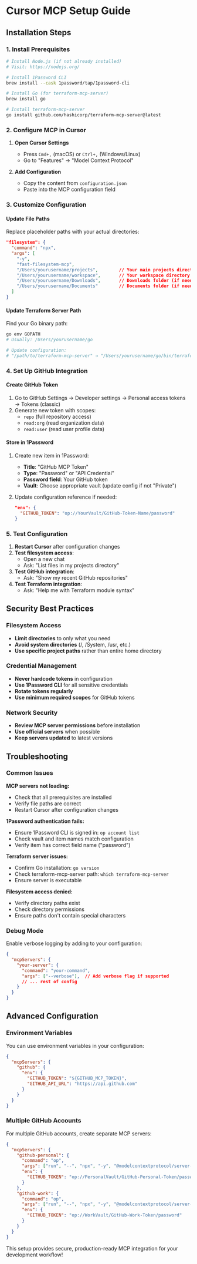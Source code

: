 # Cursor MCP Setup Guide

## Installation Steps

### 1. Install Prerequisites

```bash
# Install Node.js (if not already installed)
# Visit: https://nodejs.org/

# Install 1Password CLI
brew install --cask 1password/tap/1password-cli

# Install Go (for terraform-mcp-server)
brew install go

# Install terraform-mcp-server
go install github.com/hashicorp/terraform-mcp-server@latest
```

### 2. Configure MCP in Cursor

1. **Open Cursor Settings**
   - Press `Cmd+,` (macOS) or `Ctrl+,` (Windows/Linux)
   - Go to "Features" → "Model Context Protocol"

2. **Add Configuration**
   - Copy the content from `configuration.json`
   - Paste into the MCP configuration field

### 3. Customize Configuration

#### Update File Paths

Replace placeholder paths with your actual directories:

```json
"filesystem": {
  "command": "npx",
  "args": [
    "-y",
    "fast-filesystem-mcp",
    "/Users/yourusername/projects",        // Your main projects directory
    "/Users/yourusername/workspace",       // Your workspace directory
    "/Users/yourusername/Downloads",       // Downloads folder (if needed)
    "/Users/yourusername/Documents"        // Documents folder (if needed)
  ]
}
```

#### Update Terraform Server Path

Find your Go binary path:

```bash
go env GOPATH
# Usually: /Users/yourusername/go

# Update configuration:
# "/path/to/terraform-mcp-server" → "/Users/yourusername/go/bin/terraform-mcp-server"
```

### 4. Set Up GitHub Integration

#### Create GitHub Token

1. Go to GitHub Settings → Developer settings → Personal access tokens → Tokens (classic)
2. Generate new token with scopes:
   - `repo` (full repository access)
   - `read:org` (read organization data)
   - `read:user` (read user profile data)

#### Store in 1Password

1. Create new item in 1Password:
   - **Title**: "GitHub MCP Token"
   - **Type**: "Password" or "API Credential"
   - **Password field**: Your GitHub token
   - **Vault**: Choose appropriate vault (update config if not "Private")

2. Update configuration reference if needed:

   ```json
   "env": {
     "GITHUB_TOKEN": "op://YourVault/GitHub-Token-Name/password"
   }
   ```

### 5. Test Configuration

1. **Restart Cursor** after configuration changes
2. **Test filesystem access**:
   - Open a new chat
   - Ask: "List files in my projects directory"
3. **Test GitHub integration**:
   - Ask: "Show my recent GitHub repositories"
4. **Test Terraform integration**:
   - Ask: "Help me with Terraform module syntax"

## Security Best Practices

### Filesystem Access

- **Limit directories** to only what you need
- **Avoid system directories** (/, /System, /usr, etc.)
- **Use specific project paths** rather than entire home directory

### Credential Management

- **Never hardcode tokens** in configuration
- **Use 1Password CLI** for all sensitive credentials
- **Rotate tokens regularly**
- **Use minimum required scopes** for GitHub tokens

### Network Security

- **Review MCP server permissions** before installation
- **Use official servers** when possible
- **Keep servers updated** to latest versions

## Troubleshooting

### Common Issues

**MCP servers not loading:**

- Check that all prerequisites are installed
- Verify file paths are correct
- Restart Cursor after configuration changes

**1Password authentication fails:**

- Ensure 1Password CLI is signed in: `op account list`
- Check vault and item names match configuration
- Verify item has correct field name ("password")

**Terraform server issues:**

- Confirm Go installation: `go version`
- Check terraform-mcp-server path: `which terraform-mcp-server`
- Ensure server is executable

**Filesystem access denied:**

- Verify directory paths exist
- Check directory permissions
- Ensure paths don't contain special characters

### Debug Mode

Enable verbose logging by adding to your configuration:

```json
{
  "mcpServers": {
    "your-server": {
      "command": "your-command",
      "args": ["--verbose"],  // Add verbose flag if supported
      // ... rest of config
    }
  }
}
```

## Advanced Configuration

### Environment Variables

You can use environment variables in your configuration:

```json
{
  "mcpServers": {
    "github": {
      "env": {
        "GITHUB_TOKEN": "${GITHUB_MCP_TOKEN}",
        "GITHUB_API_URL": "https://api.github.com"
      }
    }
  }
}
```

### Multiple GitHub Accounts

For multiple GitHub accounts, create separate MCP servers:

```json
{
  "mcpServers": {
    "github-personal": {
      "command": "op",
      "args": ["run", "--", "npx", "-y", "@modelcontextprotocol/server-github"],
      "env": {
        "GITHUB_TOKEN": "op://PersonalVault/GitHub-Personal-Token/password"
      }
    },
    "github-work": {
      "command": "op",
      "args": ["run", "--", "npx", "-y", "@modelcontextprotocol/server-github"],
      "env": {
        "GITHUB_TOKEN": "op://WorkVault/GitHub-Work-Token/password"
      }
    }
  }
}
```

This setup provides secure, production-ready MCP integration for your development workflow!
